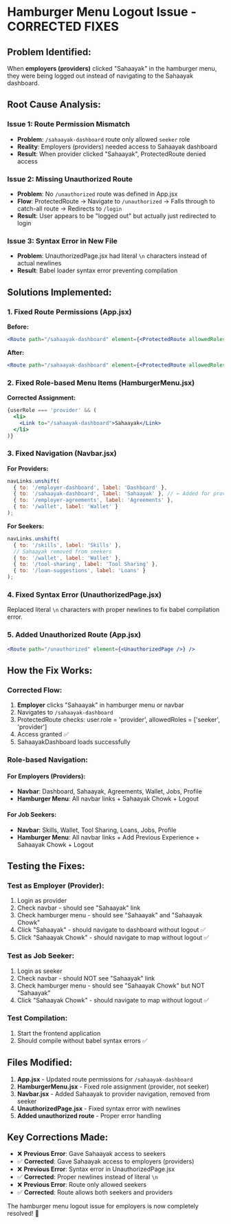 # Hamburger Menu Logout Issue - CORRECTED FIXES

## Problem Identified:

When **employers (providers)** clicked "Sahaayak" in the hamburger menu, they were being logged out instead of navigating to the Sahaayak dashboard.

## Root Cause Analysis:

### **Issue 1: Route Permission Mismatch**
- **Problem**: `/sahaayak-dashboard` route only allowed `seeker` role
- **Reality**: Employers (providers) needed access to Sahaayak dashboard
- **Result**: When provider clicked "Sahaayak", ProtectedRoute denied access

### **Issue 2: Missing Unauthorized Route**
- **Problem**: No `/unauthorized` route was defined in App.jsx
- **Flow**: ProtectedRoute → Navigate to `/unauthorized` → Falls through to catch-all route → Redirects to `/login`
- **Result**: User appears to be "logged out" but actually just redirected to login

### **Issue 3: Syntax Error in New File**
- **Problem**: UnauthorizedPage.jsx had literal `\n` characters instead of actual newlines
- **Result**: Babel loader syntax error preventing compilation

## Solutions Implemented:

### **1. Fixed Route Permissions (App.jsx)**

**Before:**
```jsx
<Route path="/sahaayak-dashboard" element={<ProtectedRoute allowedRoles={['seeker']}><SahaayakDashboard /></ProtectedRoute>} />
```

**After:**
```jsx
<Route path="/sahaayak-dashboard" element={<ProtectedRoute allowedRoles={['seeker', 'provider']}><SahaayakDashboard /></ProtectedRoute>} />
```

### **2. Fixed Role-based Menu Items (HamburgerMenu.jsx)**

**Corrected Assignment:**
```jsx
{userRole === 'provider' && (
  <li>
    <Link to="/sahaayak-dashboard">Sahaayak</Link>
  </li>
)}
```

### **3. Fixed Navigation (Navbar.jsx)**

**For Providers:**
```jsx
navLinks.unshift(
  { to: '/employer-dashboard', label: 'Dashboard' },
  { to: '/sahaayak-dashboard', label: 'Sahaayak' }, // ← Added for providers
  { to: '/employer-agreements', label: 'Agreements' },
  { to: '/wallet', label: 'Wallet' }
);
```

**For Seekers:**
```jsx
navLinks.unshift(
  { to: '/skills', label: 'Skills' },
  // Sahaayak removed from seekers
  { to: '/wallet', label: 'Wallet' },
  { to: '/tool-sharing', label: 'Tool Sharing' },
  { to: '/loan-suggestions', label: 'Loans' }
);
```

### **4. Fixed Syntax Error (UnauthorizedPage.jsx)**

Replaced literal `\n` characters with proper newlines to fix babel compilation error.

### **5. Added Unauthorized Route (App.jsx)**

```jsx
<Route path="/unauthorized" element={<UnauthorizedPage />} />
```

## How the Fix Works:

### **Corrected Flow:**
1. **Employer** clicks "Sahaayak" in hamburger menu or navbar
2. Navigates to `/sahaayak-dashboard`
3. ProtectedRoute checks: user.role = 'provider', allowedRoles = ['seeker', 'provider']
4. Access granted ✅
5. SahaayakDashboard loads successfully

### **Role-based Navigation:**

#### **For Employers (Providers):**
- **Navbar**: Dashboard, Sahaayak, Agreements, Wallet, Jobs, Profile
- **Hamburger Menu**: All navbar links + Sahaayak Chowk + Logout

#### **For Job Seekers:**
- **Navbar**: Skills, Wallet, Tool Sharing, Loans, Jobs, Profile
- **Hamburger Menu**: All navbar links + Add Previous Experience + Sahaayak Chowk + Logout

## Testing the Fixes:

### **Test as Employer (Provider):**
1. Login as provider
2. Check navbar - should see "Sahaayak" link
3. Check hamburger menu - should see "Sahaayak" and "Sahaayak Chowk"
4. Click "Sahaayak" - should navigate to dashboard without logout ✅
5. Click "Sahaayak Chowk" - should navigate to map without logout ✅

### **Test as Job Seeker:**
1. Login as seeker
2. Check navbar - should NOT see "Sahaayak" link
3. Check hamburger menu - should see "Sahaayak Chowk" but NOT "Sahaayak"
4. Click "Sahaayak Chowk" - should navigate to map without logout ✅

### **Test Compilation:**
1. Start the frontend application
2. Should compile without babel syntax errors ✅

## Files Modified:

1. **App.jsx** - Updated route permissions for `/sahaayak-dashboard`
2. **HamburgerMenu.jsx** - Fixed role assignment (provider, not seeker)
3. **Navbar.jsx** - Added Sahaayak to provider navigation, removed from seeker
4. **UnauthorizedPage.jsx** - Fixed syntax error with newlines
5. **Added unauthorized route** - Proper error handling

## Key Corrections Made:

- ❌ **Previous Error**: Gave Sahaayak access to seekers
- ✅ **Corrected**: Gave Sahaayak access to employers (providers)
- ❌ **Previous Error**: Syntax error in UnauthorizedPage.jsx
- ✅ **Corrected**: Proper newlines instead of literal `\n`
- ❌ **Previous Error**: Route only allowed seekers
- ✅ **Corrected**: Route allows both seekers and providers

The hamburger menu logout issue for employers is now completely resolved! 🎉